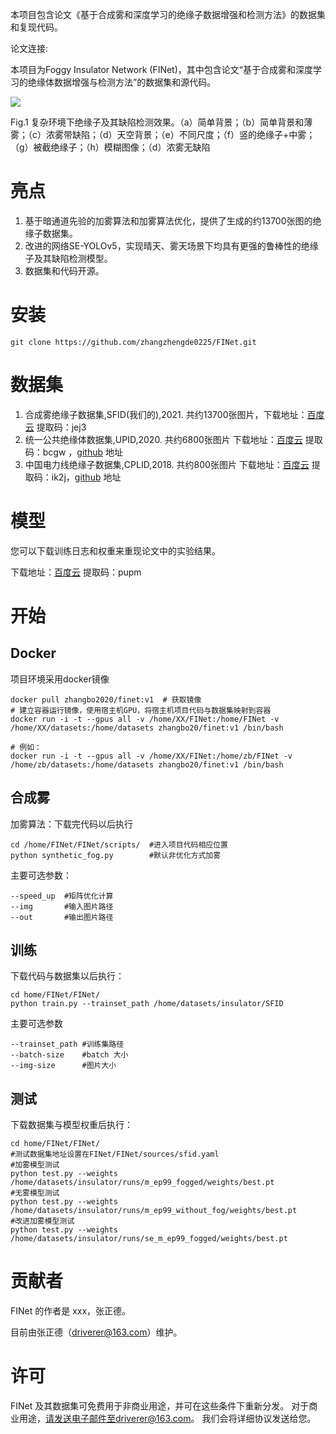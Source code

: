 本项目包含论文《基于合成雾和深度学习的绝缘子数据增强和检测方法》的数据集和复现代码。

论文连接:

本项目为Foggy Insulator Network (FINet)，其中包含论文“基于合成雾和深度学习的绝缘体数据增强与检测方法”的数据集和源代码。

![](https://github.com/zhangzhengde0225/FINet/raw/master/Docs/results.jpg)

Fig.1  复杂环境下绝缘子及其缺陷检测效果。（a）简单背景；（b）简单背景和薄雾；（c）浓雾带缺陷；（d）天空背景；（e）不同尺度；（f）竖的绝缘子+中雾；（g）被截绝缘子；（h）模糊图像；（d）浓雾无缺陷

# 亮点

1. 基于暗通道先验的加雾算法和加雾算法优化，提供了生成的约13700张图的绝缘子数据集。
2. 改进的网络SE-YOLOv5，实现晴天、雾天场景下均具有更强的鲁棒性的绝缘子及其缺陷检测模型。
3. 数据集和代码开源。

# 安装

```
git clone https://github.com/zhangzhengde0225/FINet.git
```

# 数据集

1. 合成雾绝缘子数据集,SFID(我们的),2021.  共约13700张图片，下载地址：[百度云](https://pan.baidu.com/s/1jpqrtMOlln9xC_L2_tGu7w) 提取码：jej3
2. 统一公共绝缘体数据集,UPID,2020.  共约6800张图片             下载地址：[百度云](https://pan.baidu.com/s/1pvk0tCbyJiP5hjakrTTI4Q) 提取码：bcgw ，[github](https://github.com/heitorcfelix/public-insulator-datasets) 地址
3. 中国电力线绝缘子数据集,CPLID,2018.  共约800张图片        下载地址：[百度云](https://pan.baidu.com/s/1BQnZSCTPGQsEOKOe1Z4sXA) 提取码：ik2j，[github](https://github.com/InsulatorData/InsulatorDataSet) 地址

# 模型

您可以下载训练日志和权重来重现论文中的实验结果。

下载地址：[百度云](https://pan.baidu.com/s/129ZTtU-0Hq6fVRv2q7LkEA) 提取码：pupm

# 开始

## Docker

项目环境采用docker镜像

```
docker pull zhangbo2020/finet:v1  # 获取镜像
# 建立容器运行镜像，使用宿主机GPU，将宿主机项目代码与数据集映射到容器
docker run -i -t --gpus all -v /home/XX/FINet:/home/FINet -v /home/XX/datasets:/home/datasets zhangbo20/finet:v1 /bin/bash 

# 例如：
docker run -i -t --gpus all -v /home/XX/FINet:/home/zb/FINet -v /home/zb/datasets:/home/datasets zhangbo20/finet:v1 /bin/bash 
```

## 合成雾

加雾算法：下载完代码以后执行

```
cd /home/FINet/FINet/scripts/  #进入项目代码相应位置 
python synthetic_fog.py        #默认非优化方式加雾
```

主要可选参数：

```
--speed_up  #矩阵优化计算
--img       #输入图片路径
--out       #输出图片路径
```

## 训练

下载代码与数据集以后执行：

```
cd home/FINet/FINet/
python train.py --trainset_path /home/datasets/insulator/SFID
```

主要可选参数

```
--trainset_path #训练集路径
--batch-size    #batch 大小
--img-size      #图片大小
```

## 测试

下载数据集与模型权重后执行：

```
cd home/FINet/FINet/
#测试数据集地址设置在FINet/FINet/sources/sfid.yaml
#加雾模型测试
python test.py --weights /home/datasets/insulator/runs/m_ep99_fogged/weights/best.pt
#无雾模型测试
python test.py --weights /home/datasets/insulator/runs/m_ep99_without_fog/weights/best.pt
#改进加雾模型测试
python test.py --weights /home/datasets/insulator/runs/se_m_ep99_fogged/weights/best.pt
```

# 贡献者

FINet 的作者是 xxx，张正德。

目前由张正德（driverer@163.com）维护。

# 许可

FINet 及其数据集可免费用于非商业用途，并可在这些条件下重新分发。
对于商业用途，请发送电子邮件至driverer@163.com。 我们会将详细协议发送给您。

